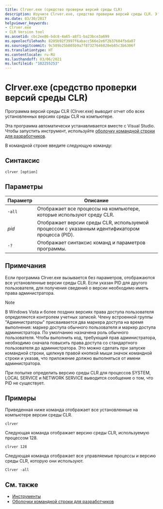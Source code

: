 ```yaml
---
title: Clrver.exe (средство проверки версий среды CLR)
description: Изучите Clrver.exe, средство проверки версий среды CLR. Это средство выводит отчет обо всех установленных на компьютере версиях среды CLR.
ms.date: 03/30/2017
helpviewer_keywords:
- Clrver.exe
- CLR Version tool
ms.assetid: cbc2ee86-bdc8-4a65-a8f1-ba23bce3a699
ms.openlocfilehash: 8205b92f3997f6abacc566e2e6f2b37604fbda07
ms.sourcegitcommit: 9c589b25b005b9a7f87327646020eb85c3b6306f
ms.translationtype: HT
ms.contentlocale: ru-RU
ms.lasthandoff: 03/06/2021
ms.locfileid: "102255253"
---
```

# <a name="clrverexe-clr-version-tool"></a>Clrver.exe (средство проверки версий среды CLR)

Программа версий среды CLR (Clrver.exe) выводит отчет обо всех установленных версиях среды CLR на компьютере.  
  
 Эта программа автоматически устанавливается вместе с Visual Studio. Чтобы запустить инструмент, используйте [оболочку командной строки для разработчиков](/visualstudio/ide/reference/command-prompt-powershell).  
  
 В командной строке введите следующую команду:  
  
## <a name="syntax"></a>Синтаксис  
  
```console  
clrver [option]  
```  
  
## <a name="options"></a>Параметры  
  
|Параметр|Описание|  
|------------|-----------------|  
|`-all`|Отображает все процессы на компьютере, которые используют среду CLR.|  
|*pid*|Отображает версии среды CLR, используемой процессом с указанным идентификатором процесса (PID).|  
|`-?`|Отображает синтаксис команд и параметров программы.|  
  
## <a name="remarks"></a>Примечания  

 Если программа Clrver.exe вызывается без параметров, отображаются все установленные версии среды CLR. Если указан PID для другого пользователя, для получения сведений о версии необходимо иметь права администратора.  
  
> [!NOTE]
> В Windows Vista и более поздних версиях права доступа пользователя определяются контролем учетных записей. Члену встроенной группы "Администраторы" присваивается два маркера доступа на время выполнения: маркер доступа обычного пользователя и маркер доступа администратора. По умолчанию назначена роль обычного пользователя. Чтобы выполнить код, требующий прав администратора, необходимо сначала повысить права доступа со стандартного пользователя до администратора. Это можно сделать при запуске командной строки, щелкнув правой кнопкой мыши значок командной строки и указав, что приложение должно выполняться от имени администратора.  
  
 При попытке определить версию среды CLR для процессов SYSTEM, LOCAL SERVICE и NETWORK SERVICE выводится сообщение о том, что PID не существует.  
  
## <a name="examples"></a>Примеры  

 Приведенная ниже команда отображает все установленные на компьютере версии среды CLR.  
  
 `clrver`  
  
 Следующая команда отображает версию среды CLR, используемую процессом 128.  
  
 `clrver 128`  
  
 Следующая команда отображает все управляемые процессы и версию среды CLR, которую они используют.  
  
 `Clrver -all`  
  
## <a name="see-also"></a>См. также

- [Инструменты](index.md)
- [Оболочки командной строки для разработчиков](/visualstudio/ide/reference/command-prompt-powershell)
